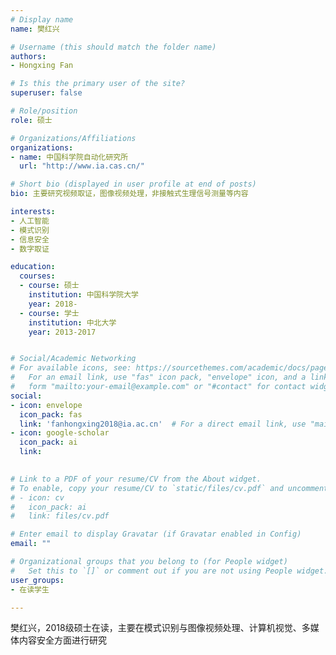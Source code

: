 ```yaml
---
# Display name
name: 樊红兴

# Username (this should match the folder name)
authors:
- Hongxing Fan

# Is this the primary user of the site?
superuser: false

# Role/position
role: 硕士

# Organizations/Affiliations
organizations:
- name: 中国科学院自动化研究所
  url: "http://www.ia.cas.cn/"

# Short bio (displayed in user profile at end of posts)
bio: 主要研究视频取证，图像视频处理，非接触式生理信号测量等内容

interests:
- 人工智能
- 模式识别
- 信息安全
- 数字取证

education:
  courses:
  - course: 硕士
    institution: 中国科学院大学
    year: 2018-
  - course: 学士
    institution: 中北大学
    year: 2013-2017


# Social/Academic Networking
# For available icons, see: https://sourcethemes.com/academic/docs/page-builder/#icons
#   For an email link, use "fas" icon pack, "envelope" icon, and a link in the
#   form "mailto:your-email@example.com" or "#contact" for contact widget.
social:
- icon: envelope
  icon_pack: fas
  link: 'fanhongxing2018@ia.ac.cn'  # For a direct email link, use "mailto:test@example.org".
- icon: google-scholar
  icon_pack: ai
  link: 
  

# Link to a PDF of your resume/CV from the About widget.
# To enable, copy your resume/CV to `static/files/cv.pdf` and uncomment the lines below.
# - icon: cv
#   icon_pack: ai
#   link: files/cv.pdf

# Enter email to display Gravatar (if Gravatar enabled in Config)
email: ""

# Organizational groups that you belong to (for People widget)
#   Set this to `[]` or comment out if you are not using People widget.
user_groups:
- 在读学生

---
```


樊红兴，2018级硕士在读，主要在模式识别与图像视频处理、计算机视觉、多媒体内容安全方面进行研究